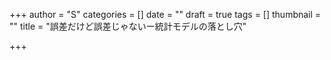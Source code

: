+++
author = "S"
categories = []
date = ""
draft = true
tags = []
thumbnail = ""
title = "誤差だけど誤差じゃないー統計モデルの落とし穴"

+++
